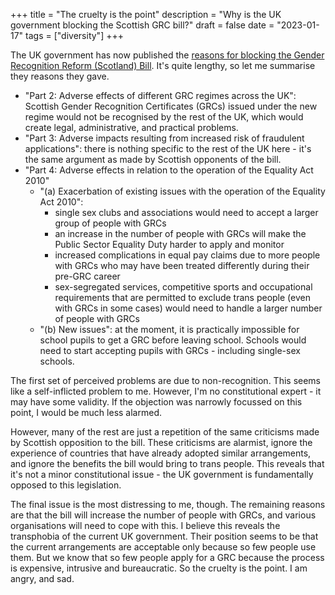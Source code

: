 +++
title = "The cruelty is the point"
description = "Why is the UK government blocking the Scottish GRC bill?"
draft = false
date = "2023-01-17"
tags = ["diversity"]
+++

The UK government has now published the [reasons for blocking the Gender Recognition Reform (Scotland) Bill](https://www.gov.uk/government/publications/statement-of-reasons-related-to-the-use-of-section-35-of-the-scotland-act-1998/html-version). It's quite lengthy, so let me summarise they reasons they gave.

* "Part 2: Adverse effects of different GRC regimes across the UK": Scottish Gender Recognition Certificates (GRCs) issued under the new regime would not be recognised by the rest of the UK, which would create legal, administrative, and practical problems.
* "Part 3: Adverse impacts resulting from increased risk of fraudulent applications": there is nothing specific to the rest of the UK here - it's the same argument as made by Scottish opponents of the bill.
* "Part 4: Adverse effects in relation to the operation of the Equality Act 2010"
    * "(a) Exacerbation of existing issues with the operation of the Equality Act 2010": 
        * single sex clubs and associations would need to accept a larger group of people with GRCs
        * an increase in the number of people with GRCs will make the Public Sector Equality Duty harder to apply and monitor
        * increased complications in equal pay claims due to more people with GRCs who may have been treated differently during their pre-GRC career
        * sex-segregated services, competitive sports and occupational requirements that are permitted to exclude trans people (even with GRCs in some cases) would need to handle a larger number of people with GRCs
    * "(b) New issues": at the moment, it is practically impossible for school pupils to get a GRC before leaving school. Schools would need to start accepting pupils with GRCs - including single-sex schools.

The first set of perceived problems are due to non-recognition. This seems like a self-inflicted problem to me. However, I'm no constitutional expert - it may have some validity. If the objection was narrowly focussed on this point, I would be much less alarmed.

However, many of the rest are just a repetition of the same criticisms made by Scottish opposition to the bill. These criticisms are alarmist, ignore the experience of countries that have already adopted similar arrangements, and ignore the benefits the bill would bring to trans people. This reveals that it's not a minor constitutional issue - the UK government is fundamentally opposed to this legislation.

The final issue is the most distressing to me, though. The remaining reasons are that the bill will increase the number of people with GRCs, and various organisations will need to cope with this. I believe this reveals the transphobia of the current UK government. Their position seems to be that the current arrangements are acceptable only because so few people use them. But we know that so few people apply for a GRC because the process is expensive, intrusive and bureaucratic. So the cruelty is the point. I am angry, and sad.
